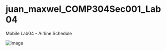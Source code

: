 # juan_maxwel_COMP304Sec001_Lab04
Mobile Lab04 - Airline Schedule

![image](https://github.com/MaxwelSantana/juan_maxwel_COMP304Sec001_Lab04/assets/17615307/68d6e45b-f560-4e92-ab03-9afd8fe00733)
